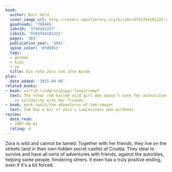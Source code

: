 ```yaml
---
book:
  author: Kurt Held
  cover_image_url: http://covers.openlibrary.org/b/isbn/9783794101221-L.jpg
  goodreads: '708465'
  isbn10: '3794101227'
  isbn13: '9783794101221'
  pages: '383'
  publication_year: '1941'
  spine_color: '#7d6951'
  tags:
  - german
  - kids
  - ya
  title: Die rote Zora und ihre Bande
plan:
  date_added: '2015-04-08'
related_books:
- book: astrid-lindgren/pippi-langstrumpf
  text: The other red-haired wild girl who doesn't care for authorities, but lives
    in solidarity with her friends.
- book: mark-twain/the-adventures-of-tom-sawyer
  text: Tom has a bit of Zora's lawlessness and wildness.
review:
  date_read:
  - 2007-08-01
  rating: 4
---
```


Zora is wild and cannot be tamed. Together with her friends, they live on the streets (and in their own hidden secret
castle) of Croatia. They steal to survive and have all sorts of adventures with friends, against the autorities, helping
some people, hindering others. It even has a truly positive ending, even if it's a bit forced.
